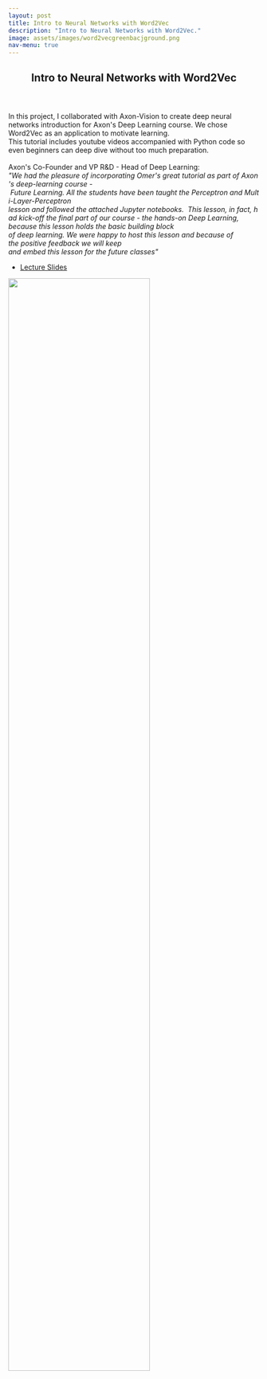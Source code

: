 ```yaml
---
layout: post
title: Intro to Neural Networks with Word2Vec
description: "Intro to Neural Networks with Word2Vec."
image: assets/images/word2vecgreenbacjground.png
nav-menu: true
---
```


<!-- Main -->
<div id="main">


<!-- one -->
<section id="one" class="spotlights">
	<section>
		<div class="content">
			<div class="inner">
					<header class="major">
			<h2>Intro to Neural Networks with Word2Vec</h2>
		</header>
<div>
				<p>In this project, I collaborated with Axon-Vision to create deep neural networks introduction for Axon's Deep Learning course. We chose Word2Vec as an application to motivate learning.
				<br>
				This tutorial includes youtube videos accompanied with Python code so even beginners can deep dive without too much preparation.
				<br>
				<br>
				Axon's Co-Founder and VP R&D - Head of Deep Learning:​
				<br>
				<i>"We had the pleasure of incorporating Omer's great tutorial as part of Axon's deep-learning course - Future Learning. All the students have been taught the Perceptron and Multi-Layer-Perceptron lesson and followed the attached Jupyter notebooks.  This lesson, in fact, had kick-off the final part of our course - the hands-on Deep Learning, because this lesson holds the basic building block of deep learning. We were happy to host this lesson and because of the positive feedback we will keep and embed this lesson for the future classes"</i>
				</p>

 </div>   							<ul class="actions">
    				<li><a href="./assets/images/CS156___Final_Project.pdf" class="button">Lecture Slides</a></li>
    			</ul>
    		</div>
    	
<a href="https://www.axon-vision.com/" class="image">
    	<img src="https://github.com/oba2311/HigherEdu_Project/assets/images/Screen Shot 2018-01-09 at 03.02.02.png " alt="" data-position="top center" width="75%"/>
    	</a>		
		</div>
    	

</section>
